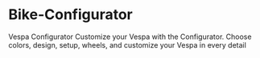 # Bike-Configurator
Vespa Configurator Customize your Vespa with the Configurator. Choose colors, design, setup, wheels, and customize your Vespa in every detail
